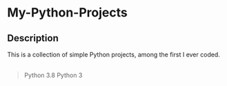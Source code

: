 # My-Python-Projects 
## Description
This is a collection of simple Python projects, among the first I ever coded.<br /><br />
> Python 3.8
> Python 3
